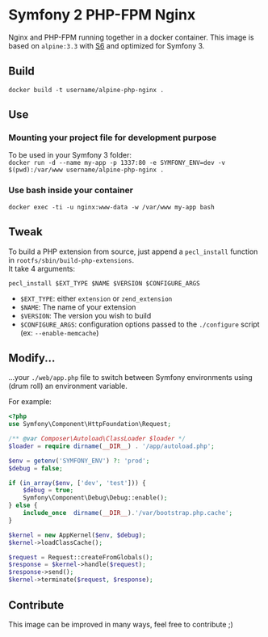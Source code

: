 # Symfony 2 PHP-FPM Nginx

Nginx and PHP-FPM running together in a docker container.
This image is based on `alpine:3.3` with [S6](http://skarnet.org/software/s6/) 
and optimized for Symfony 3.

## Build

`docker build -t username/alpine-php-nginx .`

## Use

### Mounting your project file for development purpose

To be used in your Symfony 3 folder:  
`docker run -d --name my-app -p 1337:80 -e SYMFONY_ENV=dev -v $(pwd):/var/www username/alpine-php-nginx .`

### Use bash inside your container

`docker exec -ti -u nginx:www-data -w /var/www my-app bash`

## Tweak

To build a PHP extension from source, just append a `pecl_install` function in `rootfs/sbin/build-php-extensions`.  
It take 4 arguments:

`pecl_install $EXT_TYPE $NAME $VERSION $CONFIGURE_ARGS`

- `$EXT_TYPE`: either `extension` or `zend_extension`
- `$NAME`: The name of your extension
- `$VERSION`: The version you wish to build
- `$CONFIGURE_ARGS`: configuration options passed to the  `./configure` script (ex: `--enable-memcache`)

## Modify...

...your `./web/app.php` file to switch between Symfony environments using (drum roll) an environment variable.

For example:

```php
<?php
use Symfony\Component\HttpFoundation\Request;

/** @var Composer\Autoload\ClassLoader $loader */
$loader = require dirname(__DIR__) . '/app/autoload.php';

$env = getenv('SYMFONY_ENV') ?: 'prod';
$debug = false;

if (in_array($env, ['dev', 'test'])) {
    $debug = true;
    Symfony\Component\Debug\Debug::enable();
} else {
    include_once  dirname(__DIR__).'/var/bootstrap.php.cache';
}

$kernel = new AppKernel($env, $debug);
$kernel->loadClassCache();

$request = Request::createFromGlobals();
$response = $kernel->handle($request);
$response->send();
$kernel->terminate($request, $response);
```

## Contribute

This image can be improved in many ways, feel free to contribute ;)

